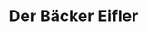 ---
title: "Der Bäcker Eifler"
url: /frankfurt-am-main/der-baecker-eifler-seckbacher-landstrasse/
shop: Bäckerei
---